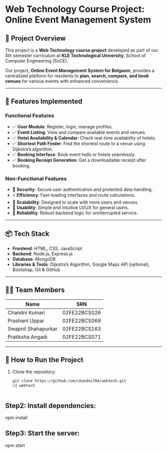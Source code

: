 # Web Technology Course Project: Online Event Management System

## 🧾 Project Overview

This project is a **Web Technology course project** developed as part of our 5th semester curriculum at **KLE Technological University**, School of Computer Engineering (SoCE).

Our project, **Online Event Management System for Belgaum**, provides a centralized platform for residents to **plan, search, compare, and book venues** for various events with enhanced convenience.

---

## 🧩 Features Implemented

### Functional Features
- ✅ **User Module**: Register, login, manage profiles.
- ✅ **Event Listing**: View and compare available events and venues.
- ✅ **Hotel Availability & Calendar**: Check real-time availability of hotels.
- ✅ **Shortest Path Finder**: Find the shortest route to a venue using Dijkstra’s algorithm.
- ✅ **Booking Interface**: Book event halls or hotels seamlessly.
- ✅ **Booking Receipt Generation**: Get a downloadable receipt after booking.

### Non-Functional Features
- 🔐 **Security**: Secure user authentication and protected data handling.
- ⚡ **Efficiency**: Fast-loading interfaces and route calculations.
- 🔁 **Scalability**: Designed to scale with more users and venues.
- 💯 **Usability**: Simple and intuitive UI/UX for general users.
- 📶 **Reliability**: Robust backend logic for uninterrupted service.

---

## 📦 Tech Stack

- **Frontend**: HTML, CSS, JavaScript
- **Backend**: Node.js, Express.js
- **Database**: MongoDB
- **Libraries & Tools**: Dijkstra’s Algorithm, Google Maps API (optional), Bootstrap, Git & GitHub

---

## 👨‍💻 Team Members

| Name                 | SRN              | 
|----------------------|------------------|
| Chandni Kumari       | 02FE22BCS026     | 
| Prashant Uppar       | 02FE22BCS069     | 
| Swapnil Shahapurkar  | 02FE22BCS163     |
| Pratiksha Angadi     | 02FE22BCS071     | 

---

## 🚀 How to Run the Project

1. Clone the repository:
   ```bash
   git clone https://github.com/chandni704/webtech.git
   cd webtech



## Step2: Install dependencies:
npm install

## Step3: Start the server:
npm start


